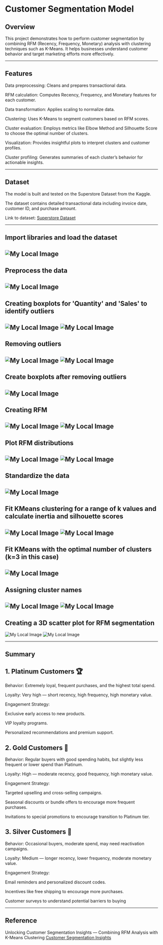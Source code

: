 # Customer Segmentation Model

## Overview
This project demonstrates how to perform customer segmentation by combining RFM (Recency, Frequency, Monetary) analysis with clustering techniques such as K-Means. It helps businesses understand customer behavior and target marketing efforts more effectively.

---
## Features
Data preprocessing: Cleans and prepares transactional data.

RFM calculation: Computes Recency, Frequency, and Monetary features for each customer.

Data transformation: Applies scaling to normalize data.

Clustering: Uses K-Means to segment customers based on RFM scores.

Cluster evaluation: Employs metrics like Elbow Method and Silhouette Score to choose the optimal number of clusters.

Visualization: Provides insightful plots to interpret clusters and customer profiles.

Cluster profiling: Generates summaries of each cluster’s behavior for actionable insights.

---
## Dataset
The model is built and tested on the Superstore Dataset from the Kaggle.

The dataset contains detailed transactional data including invoice date, customer ID, and purchase amount.

Link to dataset: [Superstore Dataset](https://www.kaggle.com/datasets/vivek468/superstore-dataset-final?resource=download)

---
## Import libraries and load the dataset
![My Local Image](images/Capture.PNG)
---
## Preprocess the data
![My Local Image](images/Capture1.PNG)
---
## Creating boxplots for 'Quantity' and 'Sales' to identify outliers
![My Local Image](images/Capture3.PNG)
![My Local Image](images/newplot.png)
---
## Removing outliers
![My Local Image](images/Capture16.PNG)
![My Local Image](images/Capture17.PNG)
---
## Create boxplots after removing outliers
![My Local Image](images/newplot4.png)
---
## Creating RFM
![My Local Image](images/Capture7.PNG)
![My Local Image](images/Capture8.PNG)
---
## Plot RFM distributions
![My Local Image](images/Capture9.PNG)
![My Local Image](images/output.png)
---
## Standardize the data
![My Local Image](images/Capture10.PNG)
---
## Fit KMeans clustering for a range of k values and calculate inertia and silhouette scores
![My Local Image](images/Capture11.PNG)
![My Local Image](images/output1.png)
---
## Fit KMeans with the optimal number of clusters (k=3 in this case)
![My Local Image](images/Capture12.PNG)
---
## Assigning cluster names
![My Local Image](images/Capture13.PNG)
![My Local Image](images/Capture14.PNG)
---
## Creating a 3D scatter plot for RFM segmentation
![My Local Image](images/Capture15.PNG)
![My Local Image](images/newplot3.png)

---
## Summary

## 1. Platinum Customers 🏆

Behavior: Extremely loyal, frequent purchases, and the highest total spend.

Loyalty: Very high — short recency, high frequency, high monetary value.

Engagement Strategy:

Exclusive early access to new products.

VIP loyalty programs.

Personalized recommendations and premium support.

## 2. Gold Customers 🥇

Behavior: Regular buyers with good spending habits, but slightly less frequent or lower spend than Platinum.

Loyalty: High — moderate recency, good frequency, high monetary value.

Engagement Strategy:

Targeted upselling and cross-selling campaigns.

Seasonal discounts or bundle offers to encourage more frequent purchases.

Invitations to special promotions to encourage transition to Platinum tier.

## 3. Silver Customers 🥈

Behavior: Occasional buyers, moderate spend, may need reactivation campaigns.

Loyalty: Medium — longer recency, lower frequency, moderate monetary value.

Engagement Strategy:

Email reminders and personalized discount codes.

Incentives like free shipping to encourage more purchases.

Customer surveys to understand potential barriers to buying

---
## Reference

Unlocking Customer Segmentation Insights — Combining RFM Analysis with K-Means Clustering
[Customer Segmentation Insights](https://ishla.medium.com/unlocking-customer-segmentation-insights-combining-rfm-analysis-with-k-means-clustering-45bdc6bf8555)  


